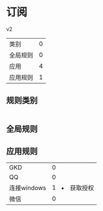 # 订阅

v2

|||
| - |:-:|
|类别|0|
|全局规则|0|
|应用|4|
|应用规则|1|

## 规则类别

|||
| - |:-:|


## 全局规则



## 应用规则

||||
| - |:-:|-|
|GKD|0||
|QQ|0||
|连接windows|1|<li>获取授权|
|微信|0||
